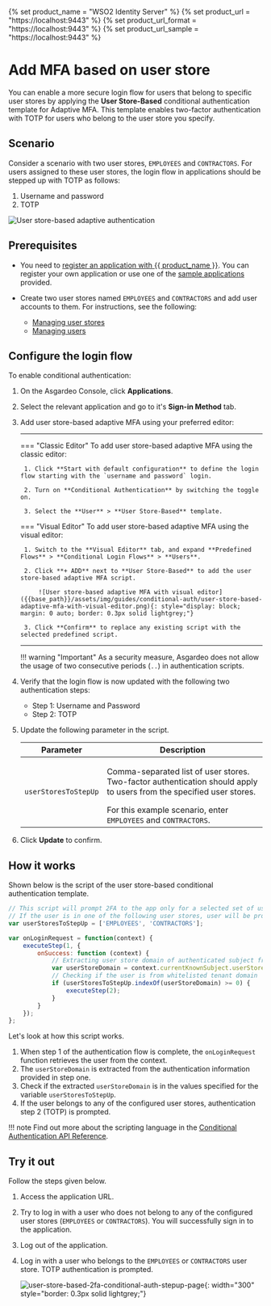 {% set product_name = "WSO2 Identity Server" %}
{% set product_url = "https://localhost:9443" %}
{% set product_url_format = "https://localhost:9443" %}
{% set product_url_sample = "https://localhost:9443" %}

# Add MFA based on user store

You can enable a more secure login flow for users that belong to specific user stores by applying the **User Store-Based** conditional authentication template for Adaptive MFA. This template enables two-factor authentication with TOTP for users who belong to the user store you specify.

## Scenario

Consider a scenario with two user stores, `EMPLOYEES` and `CONTRACTORS`. For users assigned to these user stores, the login flow in applications should be stepped up with TOTP as follows:

1. Username and password
2. TOTP

![User store-based adaptive authentication]({{base_path}}/assets/img/guides/conditional-auth/user-store-based-adaptive-auth.png)

## Prerequisites

- You need to [register an application with {{ product_name }}]({{base_path}}/guides/applications/). You can register your own application or use one of the [sample applications]({{base_path}}/get-started/try-samples/) provided.

- Create two user stores named `EMPLOYEES` and `CONTRACTORS` and add user accounts to them. For instructions, see the following:

    - [Managing user stores]({{base_path}}/guides/users/user-stores/)
    - [Managing users]({{base_path}}/guides/users/manage-customers/)

## Configure the login flow

To enable conditional authentication:

1. On the Asgardeo Console, click **Applications**.

2. Select the relevant application and go to it's **Sign-in Method** tab.

3. Add user store-based adaptive MFA using your preferred editor:

    ---
    === "Classic Editor"
        To add user store-based adaptive MFA using the classic editor:

        1. Click **Start with default configuration** to define the login flow starting with the `username and password` login.

        2. Turn on **Conditional Authentication** by switching the toggle on.

        3. Select the **User** > **User Store-Based** template.

    === "Visual Editor"
        To add user store-based adaptive MFA using the visual editor:

        1. Switch to the **Visual Editor** tab, and expand **Predefined Flows** > **Conditional Login Flows** > **Users**.

        2. Click **+ ADD** next to **User Store-Based** to add the user store-based adaptive MFA script.

            ![User store-based adaptive MFA with visual editor]({{base_path}}/assets/img/guides/conditional-auth/user-store-based-adaptive-mfa-with-visual-editor.png){: style="display: block; margin: 0 auto; border: 0.3px solid lightgrey;"}

        3. Click **Confirm** to replace any existing script with the selected predefined script.

    ---

    !!! warning "Important"
        As a security measure, Asgardeo does not allow the usage of two consecutive periods (`..`) in authentication scripts.

4. Verify that the login flow is now updated with the following two authentication steps:

    - Step 1: Username and Password
    - Step 2: TOTP

5. Update the following parameter in the script.

      <table>
         <thead>
            <tr>
               <th>Parameter</th>
               <th>Description</th>
            </tr>
         </thead>
         <tbody>
            <tr>
               <td><code>userStoresToStepUp</code></td>
               <td><p> Comma-separated list of user stores. Two-factor authentication should apply to users from the specified user stores.</p> For this example scenario, enter <code>EMPLOYEES</code> and <code>CONTRACTORS</code>.</td>
            </tr>
         </tbody>
      </table>

6. Click **Update** to confirm.

## How it works

Shown below is the script of the user store-based conditional authentication template.

```js
// This script will prompt 2FA to the app only for a selected set of user stores.
// If the user is in one of the following user stores, user will be prompted 2FA
var userStoresToStepUp = ['EMPLOYEES', 'CONTRACTORS'];

var onLoginRequest = function(context) {
    executeStep(1, {
        onSuccess: function (context) {
            // Extracting user store domain of authenticated subject from the first step
            var userStoreDomain = context.currentKnownSubject.userStoreDomain;
            // Checking if the user is from whitelisted tenant domain
            if (userStoresToStepUp.indexOf(userStoreDomain) >= 0) {
                executeStep(2);
            }
        }
    });
};
```

Let's look at how this script works.

1. When step 1 of the authentication flow is complete, the `onLoginRequest` function retrieves the user from the context.
2. The `userStoreDomain` is extracted from the authentication information provided in step one.
3. Check if the extracted `userStoreDomain` is in the values specified for the variable `userStoresToStepUp`.
4. If the user belongs to any of the configured user stores, authentication step 2 (TOTP) is prompted.

!!! note
      Find out more about the scripting language in the [Conditional Authentication API Reference]({{base_path}}/references/conditional-auth/api-reference/).

## Try it out

Follow the steps given below.

1. Access the application URL.
2. Try to log in with a user who does not belong to any of the configured user stores (`EMPLOYEES` or `CONTRACTORS`). You will successfully sign in to the application.
3. Log out of the application.
4. Log in with a user who belongs to the `EMPLOYEES` or `CONTRACTORS` user store. TOTP authentication is prompted.

    ![user-store-based-2fa-conditional-auth-stepup-page]({{base_path}}/assets/img/guides/conditional-auth/totp-step-up.png){: width="300" style="border: 0.3px solid lightgrey;"}